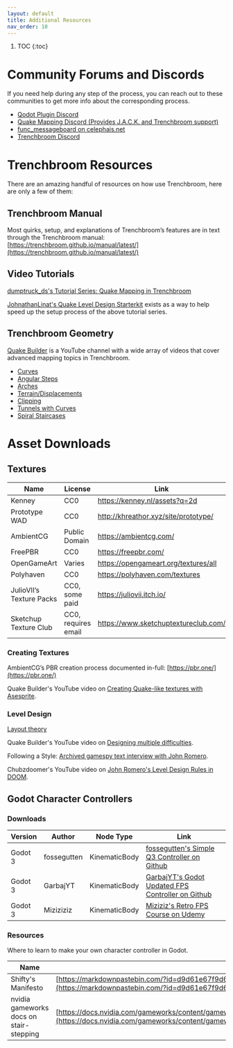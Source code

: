 ```yaml
---
layout: default
title: Additional Resources
nav_order: 10
---
```


1. TOC
{:toc}

# Community Forums and Discords

If you need help during any step of the process, you can reach out to these communities to get more info about the corresponding process.

- [Qodot Plugin Discord](https://discord.gg/c72WBuG)
- [Quake Mapping Discord (Provides J.A.C.K. and Trenchbroom support)](https://discordapp.com/invite/f5Y99aM)
- [func_messageboard on celephais.net](https://celephais.net/board/)
- [Trenchbroom Discord](https://discord.gg/WGf9uve)

# Trenchbroom Resources
There are an amazing handful of resources on how use Trenchbroom, here are only a few of them:

## Trenchbroom Manual

Most quirks, setup, and explanations of Trenchbroom’s features are in text through the Trenchbroom manual:
[https://trenchbroom.github.io/manual/latest/](https://trenchbroom.github.io/manual/latest/)

## Video Tutorials

[dumptruck_ds's Tutorial Series: Quake Mapping in Trenchbroom ](https://youtu.be/gONePWocbqA?list=PLgDKRPte5Y0AZ_K_PZbWbgBAEt5xf74aE)

[JohnathanLinat's Quake Level Design Starterkit](https://github.com/jonathanlinat/quake-leveldesign-starterkit/releases) exists as a way to help speed up the setup process of the above tutorial series.

## Trenchbroom Geometry

[Quake Builder](https://www.youtube.com/channel/UCMkmAYBVLAC9jGIUD4LjacA) is a YouTube channel with a wide array of videos that cover advanced mapping topics in Trenchbroom.

- [Curves](https://youtu.be/NmEfbds-CFk)
- [Angular Steps](https://www.youtube.com/watch?v=Wi9YjbLpjIA)
- [Arches](https://www.youtube.com/watch?v=fTwe2lEu95s)
- [Terrain/Displacements](https://www.youtube.com/watch?v=Nhx4VEZUr80)
- [Clipping](https://youtu.be/pIFaiRCqres)
- [Tunnels with Curves](https://www.youtube.com/watch?v=E27I6JCn9jw)
- [Spiral Staircases](https://www.youtube.com/watch?v=k-5itcvV8uM)

# Asset Downloads

## Textures

| Name | License | Link |
| ---- | ------- | ---- |
| Kenney | CC0 | https://kenney.nl/assets?q=2d |
| Prototype WAD | CC0 | http://khreathor.xyz/site/prototype/ |
| AmbientCG | Public Domain | https://ambientcg.com/ |
| FreePBR | CC0 | https://freepbr.com/ | 
| OpenGameArt | Varies | https://opengameart.org/textures/all | 
| Polyhaven | CC0 | https://polyhaven.com/textures | 
| JulioVII’s Texture Packs | CC0, some paid | https://juliovii.itch.io/ | 
| Sketchup Texture Club | CC0, requires email | https://www.sketchuptextureclub.com/ | 

### Creating Textures

AmbientCG’s PBR creation process documented in-full: [https://pbr.one/](https://pbr.one/)

Quake Builder's YouTube video on [Creating Quake-like textures with Asesprite](https://youtu.be/S6Eu8Cti9nI).

### Level Design

[Layout theory](https://www.youtube.com/watch?v=G4tWWiuaF7g)

Quake Builder's YouTube video on [Designing multiple difficulties](https://youtu.be/s9bleQCTdTo).

Following a Style: [Archived gamespy text interview with John Romero](http://web.archive.org/web/20111121052306/https://archive.gamespy.com/articles/december03/doom/romero/).

Chubzdoomer's YouTube video on [John Romero's Level Design Rules in DOOM](https://youtu.be/ptHurafdCoQ).

## Godot Character Controllers

### Downloads

| Version | Author | Node Type | Link |
| ------- | ------ | --------- | ---- |
| Godot 3 | fossegutten | KinematicBody | [fossegutten's Simple Q3 Controller on Github](https://github.com/fossegutten/Simple-Q3-Controller) |
| Godot 3 | GarbajYT | KinematicBody | [GarbajYT's Godot Updated FPS Controller on Github](https://github.com/GarbajYT/godot_updated_fps_controller) |
| Godot 3 | Miziziziz | KinematicBody | [Miziziz's Retro FPS Course on Udemy](https://www.udemy.com/course/how-to-make-a-retro-style-3d-fps-in-the-godot-game-engine/) |

### Resources

Where to learn to make your own character controller in Godot.

| Name | Link |
| ---- | ---- |
| Shifty's Manifesto | [https://markdownpastebin.com/?id=d9d61e67f9d64db2bd215f165b931449](https://markdownpastebin.com/?id=d9d61e67f9d64db2bd215f165b931449) |
| nvidia gameworks docs on stair-stepping | [https://docs.nvidia.com/gameworks/content/gameworkslibrary/physx/guide/Manual/CharacterControllers.html](https://docs.nvidia.com/gameworks/content/gameworkslibrary/physx/guide/Manual/CharacterControllers.html) |
